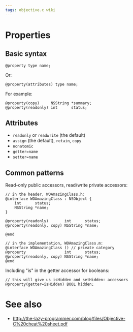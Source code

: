 ```yaml
---
tags: objective.c wiki
---
```


# Properties

## Basic syntax

    @property type name;

Or:

    @property(attributes) type name;

For example:

    @property(copy)     NSString *summary;
    @property(readonly) int      status;

## Attributes

-   `readonly` or `readwrite` (the default)
-   `assign` (the default), `retain`, `copy`
-   `nonatomic`
-   `getter=name`
-   `setter=name`

## Common patterns

Read-only public accessors, read/write private accessors:

    // in the header, WOAmazingClass.h:
    @interface WOAmazingClass : NSObject {
        int      status;
        NSString *name;
    }

    @property(readonly)       int      status;
    @property(readonly, copy) NSString *name;

    @end

    // in the implementation, WOAmazingClass.m:
    @interface WOAmazingClass () // private category
    @property                 int      status;
    @property(readonly, copy) NSString *name;
    @end

Including "is" in the getter accessor for booleans:

    // this will give us isHidden and setHidden: accessors
    @property(getter=isHidden) BOOL hidden;

# See also

-   <http://the-lazy-programmer.com/blog/files/Objective-C%20cheat%20sheet.pdf>
